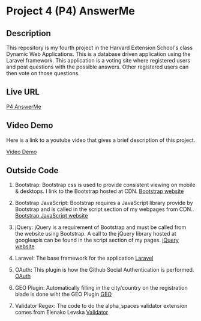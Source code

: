 # Project 4 (P4) AnswerMe

## Description
This repository is my fourth project in the Harvard Extension School's class Dynamic Web Applications. This is a database driven application using the Laravel framework. This application is a voting site where registered users and post questions with the possible answers. Other registered users can then vote on those questions.


## Live URL

[P4 AnswerMe](http://p4.scotfavorite.net)

## Video Demo
Here is a link to a youtube video that gives a brief description of this project.

[Video Demo](https://www.youtube.com/watch?v=lM8E9HVOS3Q)

## Outside Code

1. Bootstrap: Bootstrap css is used to provide consistent viewing on mobile & desktops. I link to the Bootstrap hosted at CDN.
[Bootstrap website](http://getbootstrap.com)

2. Bootstrap JavaScript: Bootstrap requires a JavaScript library provide by Bootstrap  and is called in the script section of my webpages from CDN..
[Bootstrap JavaScript website](http://getbootstrap.com/javascript/)

3. jQuery: jQuery is a requirement of Bootstrap and must be called from the website using Bootstrap. A call to the jQuery library hosted at googleapis can be found in the script section of my pages.
[jQuery website](http://jquery.com)

4. Laravel: The base framework for the application
[Laravel](https://laravel.com)

5. OAuth: This plugin is how the Github Social Authentication is performed.
[OAuth]("adamwathan/eloquent-oauth-l5": "^0.4.2")

6. GEO Plugin: Automatically filling in the city/country on the registration blade is done wiht the GEO Plugin
[GEO]("http://www.geoplugin.net/")

7. Validator Regex: The code to do the alpha_spaces validator extension comes from Elenako Levska
[Validator](http://blog.elenakolevska.com/laravel-alpha-validator-that-allows-spaces/)
